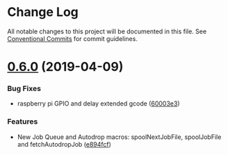 # Change Log

All notable changes to this project will be documented in this file.
See [Conventional Commits](https://conventionalcommits.org) for commit guidelines.

# [0.6.0](https://github.com/tegh/tegh/compare/v0.5.10...v0.6.0) (2019-04-09)


### Bug Fixes

* raspberry pi GPIO and delay extended gcode ([60003e3](https://github.com/tegh/tegh/commit/60003e3))


### Features

* New Job Queue and Autodrop macros: spoolNextJobFile, spoolJobFile and fetchAutodropJob ([e894fcf](https://github.com/tegh/tegh/commit/e894fcf))
